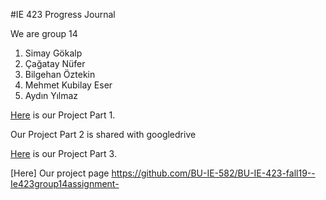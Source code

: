 


#IE 423 Progress Journal

We are group 14

1. Simay Gökalp
2. Çağatay Nüfer
3. Bilgehan Öztekin
4. Mehmet Kubilay Eser
5. Aydın Yılmaz


[Here](project-1.html) is our Project Part 1.


Our Project Part 2 is shared with googledrive



[Here](https://github.com/BU-IE-582/BU-IE-423-fall19--Ie423group14assignment-/blob/master/Project%20Part%203.zip) is our Project Part 3.

[Here] Our project page https://github.com/BU-IE-582/BU-IE-423-fall19--Ie423group14assignment-
